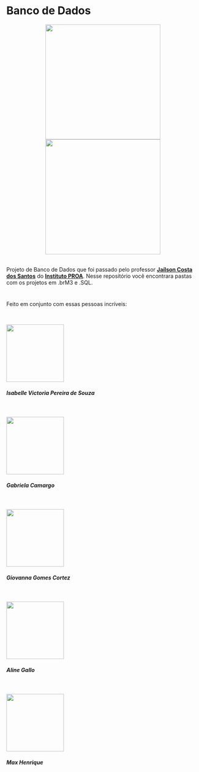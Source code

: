 # Banco de Dados

<div align="center">
<img height="300em" src="https://data.whicdn.com/images/319516064/original.gif"><img height="300em" src="https://gifimage.net/wp-content/uploads/2017/09/anime-computer-gif-4.gif">
</div>
 
<br>

Projeto de Banco de Dados que foi passado pelo professor <a href="https://github.com/professorobama"><b>Jaílson Costa dos Santos</b></a> do <a href="https://www.proa.org.br/" target="_blank"><b>Instituto PROA</b></a>. Nesse repositório você encontrara pastas com os projetos em .brM3 e .SQL.
#
 
###

Feito em conjunto com essas pessoas incríveis:


<br>

<a href="https://github.com/isabvictoriaps" target="_blank"><img src="https://avatars.githubusercontent.com/u/93364960?v=4" height="150" target="_blank"></a>
##### Isabelle Victoria Pereira de Souza

<br>

<a href="https://github.com/GabiCmg" target="_blank"><img src="https://avatars.githubusercontent.com/u/101142324?v=4" height="150" target="_blank"></a>
##### Gabriela Camargo

<br>

<a href="https://github.com/annavoigg" target="_blank"><img src="https://avatars.githubusercontent.com/u/101263529?v=4" height="150" target="_blank"></a>
##### Giovanna Gomes Cortez

<br>

<a href="https://github.com/Aline1002" target="_blank"><img src="https://avatars.githubusercontent.com/u/79874630?v=4" height="150" target="_blank"></a>
##### Aline Gallo

<br>

<a href="https://github.com/MaxHenriique" target="_blank"><img src="https://avatars.githubusercontent.com/u/101279529?v=4" height="150" target="_blank"></a>
##### Max Henrique


